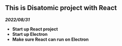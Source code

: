 ## **This is Disatomic project with React**

**_2022/08/31_**

- **Start up React project**
- **Start up Electron**
- **Make sure React can run on Electron**
